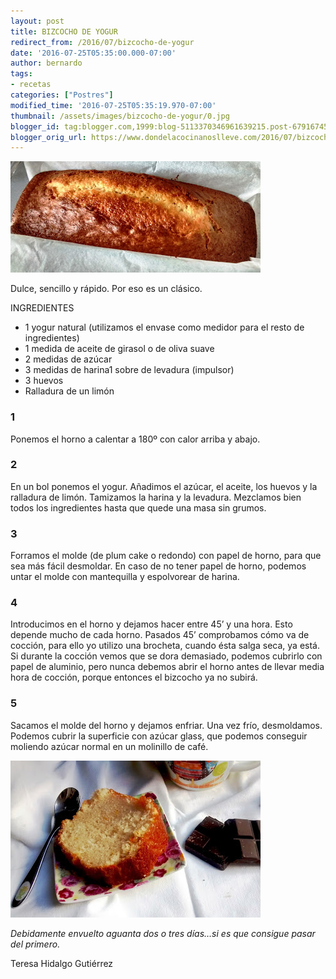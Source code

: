```yaml
---
layout: post
title: BIZCOCHO DE YOGUR
redirect_from: /2016/07/bizcocho-de-yogur
date: '2016-07-25T05:35:00.000-07:00'
author: bernardo
tags:
- recetas
categories: ["Postres"]
modified_time: '2016-07-25T05:35:19.970-07:00'
thumbnail: /assets/images/bizcocho-de-yogur/0.jpg
blogger_id: tag:blogger.com,1999:blog-5113370346961639215.post-6791674538561900275
blogger_orig_url: https://www.dondelacocinanoslleve.com/2016/07/bizcocho-de-yogur.html
---
```


![](/assets/images/bizcocho-de-yogur/0.jpg)

  
Dulce, sencillo y rápido. Por eso es un clásico.  

INGREDIENTES 
* 1 yogur natural (utilizamos el envase como medidor para el resto de ingredientes)
* 1 medida de aceite de girasol o de oliva suave
* 2 medidas de azúcar
* 3 medidas de harina1 sobre de levadura (impulsor)
* 3 huevos
* Ralladura de un limón  

### 1

Ponemos el horno a calentar a 180º con calor arriba y abajo.  
  

### 2

En un bol ponemos el yogur. Añadimos el azúcar, el aceite, los huevos y la ralladura de limón. Tamizamos la harina y la levadura. Mezclamos bien todos los ingredientes hasta que quede una masa sin grumos.  

### 3

Forramos el molde (de plum cake o redondo) con papel de horno, para que sea más fácil desmoldar. En caso de no tener papel de horno, podemos untar el molde con mantequilla y espolvorear de harina.  

### 4

Introducimos en el horno y dejamos hacer entre 45’ y una hora. Esto depende mucho de cada horno. Pasados 45’ comprobamos cómo va de cocción, para ello yo utilizo una brocheta, cuando ésta salga seca, ya está. Si durante la cocción vemos que se dora demasiado, podemos cubrirlo con papel de aluminio, pero nunca debemos abrir el horno antes de llevar media hora de cocción, porque entonces el bizcocho ya no subirá.  

### 5

Sacamos el molde del horno y dejamos enfriar. Una vez frío, desmoldamos. Podemos cubrir la superficie con azúcar glass, que podemos conseguir moliendo azúcar normal en un molinillo de café.  

![](/assets/images/bizcocho-de-yogur/1.jpg)

  
_Debidamente envuelto aguanta dos o tres días…si es que consigue pasar del primero._  
  
Teresa Hidalgo Gutiérrez
